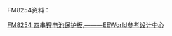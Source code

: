 FM8254资料：

[FM8254 四串锂电池保护板,———EEWorld参考设计中心](http://www.eeworld.com.cn/RDesigns_detail/56622#xiazai)